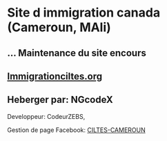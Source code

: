 # Site d immigration canada (Cameroun, MAli) 

## ... Maintenance du site encours

## [Immigrationciltes.org](immigrationciltes.org)

## Heberger par: NGcodeX

Developpeur: CodeurZEBS, 

Gestion de page Facebook: [CILTES-CAMEROUN](https://www.facebook.com/ciltescameroun)
